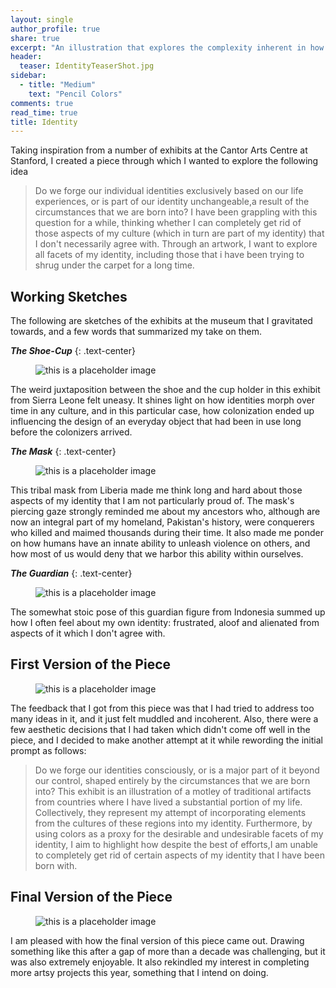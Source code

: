 ```yaml
---
layout: single 
author_profile: true
share: true 
excerpt: "An illustration that explores the complexity inherent in how an individual understands themselves."
header:
  teaser: IdentityTeaserShot.jpg
sidebar:
  - title: "Medium"
    text: "Pencil Colors"
comments: true
read_time: true
title: Identity 
---  
```


Taking inspiration from a number of exhibits at the Cantor Arts Centre at Stanford, I created a piece through which I wanted to explore the following idea

> Do we forge our individual identities exclusively based on our life experiences, or is part of our 
identity unchangeable,a result of the circumstances that we are born into? I have been grappling with this question
for a while, thinking whether I can completely get rid of those aspects of my culture (which in turn are part of my identity)
that I don't necessarily agree with. Through an artwork, I want to explore all facets of my identity, including those
that i have been trying to shrug under the carpet for a long time. 

## Working Sketches 

The following are sketches of the exhibits at the museum that I gravitated towards, and a few words that summarized my take on them.

***The Shoe-Cup***
{: .text-center} 

<figure>
  <img src="/images/identity/ShoeSketch2.png" alt="this is a placeholder image">
</figure>   

The weird juxtaposition between the shoe and the cup holder in this exhibit from Sierra Leone felt uneasy. It shines light on how 
identities morph over time in any culture, and in this particular case, how colonization ended up influencing 
the design of an everyday object that had been in use long before the colonizers arrived.

***The Mask***
{: .text-center} 

<figure>
  <img src="/images/identity/TheMaskSketch.jpg" alt="this is a placeholder image">
</figure>   

This tribal mask from Liberia made me think long and hard about those aspects of my identity that I am not
particularly proud of. The mask's piercing gaze strongly reminded me about my ancestors who, although
are now an integral part of my homeland, Pakistan's history, were conquerers who killed and maimed thousands
during their time. It also made me ponder on how humans have an innate ability to unleash violence on others,
and how most of us would deny that we harbor this ability within ourselves. 

***The Guardian***
{: .text-center} 

<figure>
  <img src="/images/identity/GuardianSketch.jpg" alt="this is a placeholder image">
</figure>   

The somewhat stoic pose of this guardian figure from Indonesia summed up how I 
often feel about my own identity: frustrated, aloof and alienated from aspects of it
which I don't agree with. 

## First Version of the Piece 

<figure>
  <img src="/images/identity/IdentityFirstDrawing.jpg" alt="this is a placeholder image">
</figure>   

The feedback that I got from this piece was that I had tried to address too many ideas in it, and it just felt 
muddled and incoherent. Also, there were a few aesthetic decisions that I had taken which didn't come off well in the 
piece, and I decided to make another attempt at it while rewording the initial prompt as follows: 

> Do we forge our identities consciously, or is a major part of it beyond our control, 
shaped entirely by the circumstances that we are born into? This exhibit is an illustration of 
a motley of traditional artifacts from countries where I have lived a substantial portion of my life. 
Collectively, they represent my attempt of incorporating elements from the cultures of these regions into my identity. 
Furthermore, by using colors as a proxy for the desirable and undesirable facets of my identity, I 
aim to highlight how despite the best of efforts,I am unable to completely get rid of certain aspects of 
my identity that I have been born with.

## Final Version of the Piece

<figure>
  <img src="/images/identity/IdentityFinalSketch.jpg" alt="this is a placeholder image">
</figure>    

I am pleased with how the final version of this piece came out.  Drawing something like this after a gap of more
than a decade was challenging, but it was also extremely enjoyable. It also rekindled my interest in completing
more artsy projects this year, something that I intend on doing.
